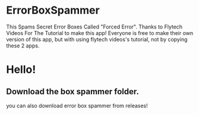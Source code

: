 # ErrorBoxSpammer
This Spams Secret Error Boxes Called "Forced Error".  Thanks to Flytech Videos For The Tutorial to make this app! Everyone is free to make their own version of this app, but with using flytech videos's tutorial, not by copying these 2 apps.
# Hello!
## Download the box spammer folder.
you can also download error box spammer from releases!
